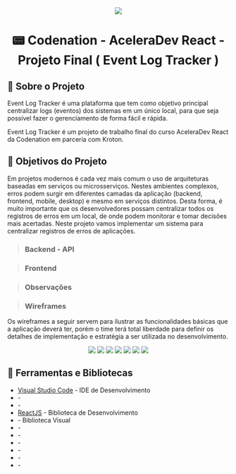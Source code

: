 <div align="center">
  <img src="assets/logo.png" />
</div>

<h1 align="center" > 📟 Codenation - AceleraDev React - Projeto Final ( Event Log Tracker ) </h1>


## 🚀 Sobre o Projeto

Event Log Tracker é uma plataforma que tem como objetivo principal centralizar logs (eventos) dos sistemas em um único local, para que seja possível fazer o gerenciamento de forma fácil e rápida.

Event Log Tracker é um projeto de trabalho final do curso AceleraDev React da Codenation em parceria com Kroton.

## 📝 Objetivos do Projeto

Em projetos modernos é cada vez mais comum o uso de arquiteturas baseadas em serviços ou microsserviços. Nestes ambientes complexos, erros podem surgir em diferentes camadas da aplicação (backend, frontend, mobile, desktop) e mesmo em serviços distintos. Desta forma, é muito importante que os desenvolvedores possam centralizar todos os registros de erros em um local, de onde podem monitorar e tomar decisões mais acertadas. Neste projeto vamos implementar um sistema para centralizar registros de erros de aplicações.

> ### Backend - API


> ### Frontend


> ### Observações


> ### Wireframes
Os wireframes a seguir servem para ilustrar as funcionalidades básicas que a aplicação deverá ter, porém o time terá total liberdade para definir os detalhes de implementação e estratégia a ser utilizada no desenvolvimento.

<div align="center">
  <img src="assets/wireframe1.png" />
  <img src="assets/wireframe2.png" />
  <img src="assets/wireframe3.png" />
  <img src="assets/wireframe4.png" />
  <img src="assets/wireframe5.png" />
  <img src="assets/wireframe6.png" />
  <img src="assets/wireframe7.png" />
</div>


## 🧰 Ferramentas e Bibliotecas

- [Visual Studio Code]() - IDE de Desenvolvimento
- []() - 
- []() - 
- [ReactJS]() - Biblioteca de Desenvolvimento 
- []() - Biblioteca Visual
- []() - 
- []() - 
- []() - 
- []() - 
- []() - 
- []() - 

## 